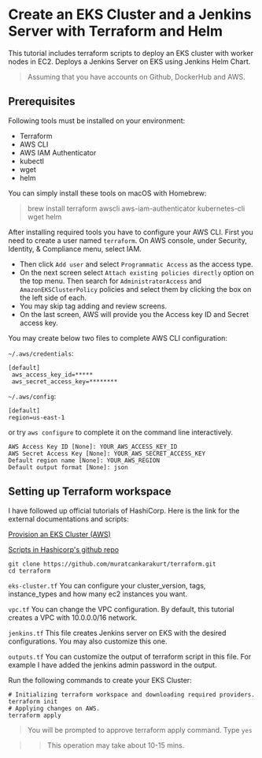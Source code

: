 # Create an EKS Cluster and a Jenkins Server with Terraform and Helm

This tutorial includes terraform scripts to deploy an EKS cluster with worker nodes in EC2. Deploys a Jenkins Server on EKS using Jenkins Helm Chart.

> Assuming that you have accounts on Github, DockerHub and AWS.

## Prerequisites

Following tools must be installed on your environment:
- Terraform
- AWS CLI
- AWS IAM Authenticator
- kubectl
- wget
- helm

You can simply install these tools on macOS with Homebrew:
> brew install terraform awscli aws-iam-authenticator kubernetes-cli wget helm

After installing required tools you have to configure your AWS CLI. First you need to create a user named `terraform`. On AWS console, under Security, Identity, & Compliance menu, select IAM. 
- Then click `Add user` and select `Programmatic Access` as the access type. 
- On the next screen select `Attach existing policies directly` option on the top menu. Then search for `AdministratorAccess` and  `AmazonEKSClusterPolicy` policies and select them by clicking the box on the left side of each. 
- You may skip tag adding and review screens. 
- On the last screen, AWS will provide you the Access key ID and Secret access key. 

You may create below two files to complete AWS CLI configuration:

`~/.aws/credentials`:
```
[default]
 aws_access_key_id=*****
 aws_secret_access_key=********
```
`~/.aws/config`:
```
[default]
region=us-east-1
```
or try `aws configure` to complete it on the command line interactively.
```
AWS Access Key ID [None]: YOUR_AWS_ACCESS_KEY_ID
AWS Secret Access Key [None]: YOUR_AWS_SECRET_ACCESS_KEY
Default region name [None]: YOUR_AWS_REGION
Default output format [None]: json
```

## Setting up Terraform workspace

I have followed up official tutorials of HashiCorp. Here is the link for the external documentations and scripts:

[Provision an EKS Cluster (AWS)](https://learn.hashicorp.com/tutorials/terraform/eks)

[Scripts in Hashicorp's github repo](https://github.com/hashicorp/learn-terraform-provision-eks-cluster)

```shell
git clone https://github.com/muratcankarakurt/terraform.git
cd terraform
```

`eks-cluster.tf` You can configure your cluster_version, tags, instance_types and how many ec2 instances you want.

`vpc.tf` You can change the VPC configuration. By default, this tutorial creates a VPC with 10.0.0.0/16 network.

`jenkins.tf` This file creates Jenkins server on EKS with the desired configurations. You may also customize this one.

`outputs.tf` You can customize the output of terraform script in this file. For example I have added the jenkins admin password in the output.

Run the following commands to create your EKS Cluster:
```shell
# Initializing terraform workspace and downloading required providers.
terraform init
# Applying changes on AWS.
terraform apply
```
> You will be prompted to approve terraform apply command. Type `yes`

>>This operation may take about 10-15 mins.
